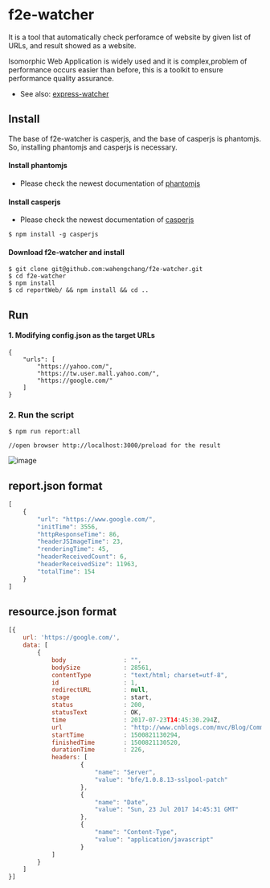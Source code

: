 # f2e-watcher
It is a tool that automatically check perforamce of website by given list of URLs, and result showed as a website.

Isomorphic Web Application is widely used and it is complex,problem of  performance occurs easier than before, this is a toolkit to ensure performance quality assurance.

 - See also: [express-watcher](https://www.npmjs.com/package/express-watcher)

## Install
The base of f2e-watcher is casperjs, and the base of casperjs is phantomjs. So, installing phantomjs and casperjs is necessary. 

#### Install phantomjs
 - Please check the newest documentation of [phantomjs](http://phantomjs.org/)

#### Install casperjs
 - Please check the newest documentation of [casperjs](http://casperjs.org/)
 ```
 $ npm install -g casperjs
 ```

#### Download f2e-watcher and install
```
$ git clone git@github.com:wahengchang/f2e-watcher.git
$ cd f2e-watcher
$ npm install
$ cd reportWeb/ && npm install && cd ..
```

## Run

#### 1. Modifying config.json as the target URLs
```
{
    "urls": [
        "https://yahoo.com/",
        "https://tw.user.mall.yahoo.com/",
        "https://google.com/"
    ]
}
```

### 2. Run the script
```
$ npm run report:all

//open browser http://localhost:3000/preload for the result
```
![image](https://user-images.githubusercontent.com/5538753/28765563-ff6b49b2-75fd-11e7-884e-1efd6a6a1ef3.png)


## report.json format
```js
[
    {
        "url": "https://www.google.com/",
        "initTime": 3556,
        "httpResponseTime": 86,
        "headerJSImageTime": 23,
        "renderingTime": 45,
        "headerReceivedCount": 6,
        "headerReceivedSize": 11963,
        "totalTime": 154
    }
]
```

## resource.json format
```js
[{
    url: 'https://google.com/', 
    data: [
        {
            body                : "",
            bodySize            : 28561,
            contentType         : "text/html; charset=utf-8",
            id                  : 1,
            redirectURL         : null,
            stage               : start,
            status              : 200,
            statusText          : OK,
            time                : 2017-07-23T14:45:30.294Z,
            url                 : "http://www.cnblogs.com/mvc/Blog/CommentForm.aspx?postId=4214669&blogApp=xinzhyu&_=1500821142589",
            startTime           : 1500821130294,
            finishedTime        : 1500821130520,
            durationTime        : 226,
            headers: [
                    {
                        "name": "Server",
                        "value": "bfe/1.0.8.13-sslpool-patch"
                    },
                    {
                        "name": "Date",
                        "value": "Sun, 23 Jul 2017 14:45:31 GMT"
                    },
                    {
                        "name": "Content-Type",
                        "value": "application/javascript"
                    }
            ]
        }
    ]
}]
```
